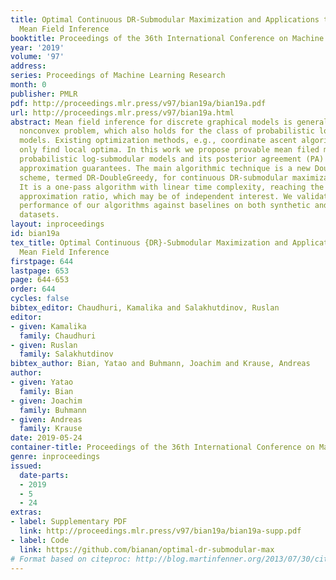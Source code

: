 ```yaml
---
title: Optimal Continuous DR-Submodular Maximization and Applications to Provable
  Mean Field Inference
booktitle: Proceedings of the 36th International Conference on Machine Learning
year: '2019'
volume: '97'
address: 
series: Proceedings of Machine Learning Research
month: 0
publisher: PMLR
pdf: http://proceedings.mlr.press/v97/bian19a/bian19a.pdf
url: http://proceedings.mlr.press/v97/bian19a.html
abstract: Mean field inference for discrete graphical models is generally a highly
  nonconvex problem, which also holds for the class of probabilistic log-submodular
  models. Existing optimization methods, e.g., coordinate ascent algorithms, typically
  only find local optima. In this work we propose provable mean filed methods for
  probabilistic log-submodular models and its posterior agreement (PA) with strong
  approximation guarantees. The main algorithmic technique is a new Double Greedy
  scheme, termed DR-DoubleGreedy, for continuous DR-submodular maximization with box-constraints.
  It is a one-pass algorithm with linear time complexity, reaching the optimal 1/2
  approximation ratio, which may be of independent interest. We validate the superior
  performance of our algorithms against baselines on both synthetic and real-world
  datasets.
layout: inproceedings
id: bian19a
tex_title: Optimal Continuous {DR}-Submodular Maximization and Applications to Provable
  Mean Field Inference
firstpage: 644
lastpage: 653
page: 644-653
order: 644
cycles: false
bibtex_editor: Chaudhuri, Kamalika and Salakhutdinov, Ruslan
editor:
- given: Kamalika
  family: Chaudhuri
- given: Ruslan
  family: Salakhutdinov
bibtex_author: Bian, Yatao and Buhmann, Joachim and Krause, Andreas
author:
- given: Yatao
  family: Bian
- given: Joachim
  family: Buhmann
- given: Andreas
  family: Krause
date: 2019-05-24
container-title: Proceedings of the 36th International Conference on Machine Learning
genre: inproceedings
issued:
  date-parts:
  - 2019
  - 5
  - 24
extras:
- label: Supplementary PDF
  link: http://proceedings.mlr.press/v97/bian19a/bian19a-supp.pdf
- label: Code
  link: https://github.com/bianan/optimal-dr-submodular-max
# Format based on citeproc: http://blog.martinfenner.org/2013/07/30/citeproc-yaml-for-bibliographies/
---
```

